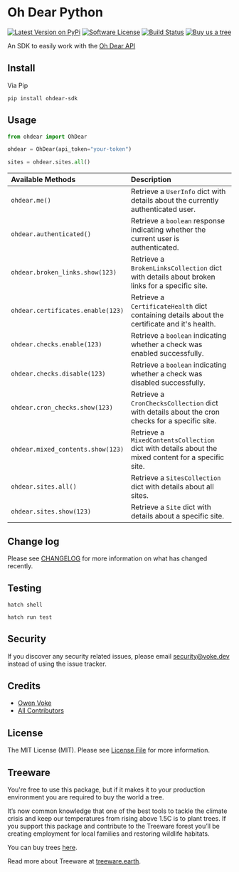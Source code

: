 # Oh Dear Python

[![Latest Version on PyPi][ico-version]][link-pypi]
[![Software License][ico-license]](LICENSE.md)
[![Build Status][ico-github-actions]][link-github-actions]
[![Buy us a tree][ico-treeware-gifting]][link-treeware-gifting]

An SDK to easily work with the [Oh Dear API](https://ohdear.app/docs/integrations/the-oh-dear-api)

## Install

Via Pip

```shell
pip install ohdear-sdk
```

## Usage

```python
from ohdear import OhDear

ohdear = OhDear(api_token="your-token")

sites = ohdear.sites.all()
```

| Available Methods                 | Description                                                                                         |
|:----------------------------------|:----------------------------------------------------------------------------------------------------|
| `ohdear.me()`                     | Retrieve a `UserInfo` dict with details about the currently authenticated user.                     |
| `ohdear.authenticated()`          | Retrieve a `boolean` response indicating whether the current user is authenticated.                 |
| `ohdear.broken_links.show(123)`   | Retrieve a `BrokenLinksCollection` dict with details about broken links for a specific site.        |
| `ohdear.certificates.enable(123)` | Retrieve a `CertificateHealth` dict containing details about the certificate and it's health.       |
| `ohdear.checks.enable(123)`       | Retrieve a `boolean` indicating whether a check was enabled successfully.                           |
| `ohdear.checks.disable(123)`      | Retrieve a `boolean` indicating whether a check was disabled successfully.                          |
| `ohdear.cron_checks.show(123)`    | Retrieve a `CronChecksCollection` dict with details about the cron checks for a specific site.      |
| `ohdear.mixed_contents.show(123)` | Retrieve a `MixedContentsCollection` dict with details about the mixed content for a specific site. |
| `ohdear.sites.all()`              | Retrieve a `SitesCollection` dict with details about all sites.                                     |
| `ohdear.sites.show(123)`          | Retrieve a `Site` dict with details about a specific site.                                          |

## Change log

Please see [CHANGELOG](CHANGELOG.md) for more information on what has changed recently.

## Testing

```shell
hatch shell

hatch run test
```

## Security

If you discover any security related issues, please email security@voke.dev instead of using the issue tracker.

## Credits

- [Owen Voke][link-author]
- [All Contributors][link-contributors]

## License

The MIT License (MIT). Please see [License File](LICENSE.md) for more information.

## Treeware

You're free to use this package, but if it makes it to your production environment you are required to buy the world a tree.

It’s now common knowledge that one of the best tools to tackle the climate crisis and keep our temperatures from rising above 1.5C is to plant trees. If you support this package and contribute to the Treeware forest you’ll be creating employment for local families and restoring wildlife habitats.

You can buy trees [here][link-treeware-gifting].

Read more about Treeware at [treeware.earth][link-treeware].

[ico-version]: https://img.shields.io/pypi/v/ohdear-sdk.svg?style=flat-square
[ico-license]: https://img.shields.io/badge/license-MIT-brightgreen.svg?style=flat-square
[ico-github-actions]: https://img.shields.io/github/actions/workflow/status/owenvoke/ohdear-python-sdk/tests.yml?branch=main&style=flat-square
[ico-treeware-gifting]: https://img.shields.io/badge/Treeware-%F0%9F%8C%B3-lightgreen?style=flat-square

[link-pypi]: https://pypi.org/project/ohdear-sdk
[link-github-actions]: https://github.com/owenvoke/ohdear-python-sdk/actions
[link-treeware]: https://treeware.earth
[link-treeware-gifting]: https://ecologi.com/owenvoke?gift-trees
[link-author]: https://github.com/owenvoke
[link-contributors]: https://github.com/owenvoke/ohdear-python-sdk/contributors
